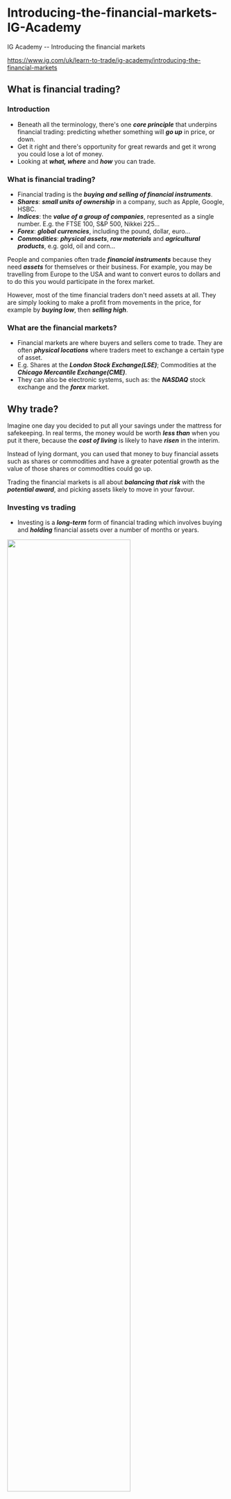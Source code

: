 # Introducing-the-financial-markets-IG-Academy
IG Academy -- Introducing the financial markets

https://www.ig.com/uk/learn-to-trade/ig-academy/introducing-the-financial-markets

## What is financial trading?

### Introduction

* Beneath all the terminology, there's one ***core principle*** that underpins financial trading: predicting whether something will ***go up*** in price, or down. 
* Get it right and there's opportunity for great rewards and get it wrong you could lose a lot of money.
* Looking at ***what, where*** and ***how*** you can trade.

### What is financial trading?

* Financial trading is the ***buying and selling of financial instruments***.
* ***Shares***: ***small units of ownership*** in a company, such as Apple, Google, HSBC.
* ***Indices***: the ***value of a group of companies***, represented as a single number. E.g. the FTSE 100, S&P 500, Nikkei 225...
* ***Forex***: ***global currencies***, including the pound, dollar, euro...
* ***Commodities***: ***physical assets***, ***raw materials*** and ***agricultural products***, e.g. gold, oil and corn...

People and companies often trade ***financial instruments*** because they need ***assets*** for themselves or their business. For example, you may be travelling from Europe to the USA and want to convert euros to dollars and to do this you would participate in the forex market.

However, most of the time financial traders don't need assets at all. They are simply looking to make a profit from movements in the price, for example by ***buying low***, then ***selling high***.

### What are the financial markets?

* Financial markets are where buyers and sellers come to trade. They are often ***physical locations*** where traders meet to exchange a certain type of asset.
* E.g. Shares at the ***London Stock Exchange(LSE)***; Commodities at the ***Chicago Mercantile Exchange(CME)***.
* They can also be electronic systems, such as: the ***NASDAQ*** stock exchange and the ***forex*** market.

## Why trade?

Imagine one day you decided to put all your savings under the mattress for safekeeping. In real terms, the money would be worth ***less than*** when you put it there, because the ***cost of living*** is likely to have ***risen*** in the interim.

Instead of lying dormant, you can used that money to buy financial assets such as shares or commodities and have a greater potential growth as the value of those shares or commodities could go up.

Trading the financial markets is all about ***balancing that risk*** with the ***potential award***, and picking assets likely to move in your favour.

### Investing vs trading

* Investing is a ***long-term*** form of financial trading which involves buying and ***holding*** financial assets over a number of months or years.
<img src = "https://github.com/Louisli0515/Introducing-the-financial-markets-IG-Academy/assets/128298224/e0b3484f-0f3d-47f4-bb5f-24ddd11f04c1" width = 75% height = 75%>

* But long-term investing isn't the only way of participating in the financial markets, there's also ***active trading***, sometimes known as ***speculation***.
* While investors generally focus on the long-term value of assets and attempt to build a portfolio that will perform well in the future, ***active traders*** tend to focus on short-term market movements, with some participants placing hundreds of trades per day.

## What are equities?

### Why do companies offer shares?

#### To raise money

* By allowing investors to buy part of the company, the management are able to ***raise capital*** to put back into the business.
* If the funds are used wisely and the company becomes more profitable as a result, the value of the share price, and therefore the business, should ***rise***.
* The company and its shareholder are heavily ***reliant*** on each other: The company needs shareholders to ***raise funds***, and the shareholders hope the company will use their investment to ***grow the business*** - so they can make a ***profit***.

### Why do share prices move?

* The amount of share fluctuates is known as its ***volatility***.
* Whether a share price moves up or down is based fundamentally on the ***laws of supply*** and ***demand***.
* If more people want to buy a share then sell it, the price will ***rise*** because the share is ***more sought-after*** (the 'demand' outstrips the 'supply').
* Conversely, if supply is greater than demand, then the price will fall.

Supply and demand can be influenced by many factors, but the main two are:

* ***Earnings***: If the earnings are ***better than*** expected, the share price generally ***rises***. If the earnings ***disappoint***, the share price is likely to ***fall***. The firm's share price can be particularly ***volatile*** immediately before and after the announcement, especially if the figures are significantly ***better*** or ***worse*** than anticipated.
* ***Sentiment***: Share prices tend to react ***strongly*** to expectations of the company's future performance, which are built on any number of factors such as upcoming industry legislation, public faith in the company's management team or the general health of the economy.

## Trading shares

### How are shares traded?

* Major shares are traded on the stock market. E.g. The marjority of UK shares are traded on the London Stock Exchange (LSE), while most US shares can be found on New York Stock Exchange (NYSE) or NASDAQ.

### What is a stockbroker?

* The role of the stockbroker is to ***buy and sell*** stocks on their clients' behalf.
* Nowadays, this process is almost always conducted ***online***.

There are three main types of broker:

* ***Full-service***: ***Create*** and ***execute*** a strategy based on the investment goals of the client - trading on their behalf. (***High commission***)
* ***Advisory***: Provide ***investment advice*** and ***recommend*** specific trades, but leave the final decision to the client. (***Medium commission***)
* ***Execution-only***: Simply carry out the client's trading instructions, usually via an online platform. ***No advice given***. (***Low commission***)

### Trading times

* Shares are only traded during the opening hours of their designated stock exchange.

<img src = https://github.com/Louisli0515/Introducing-the-financial-markets-IG-Academy/assets/128298224/2313ecbf-c6dd-4890-8ad1-00e7208e6400 width = 75% height = 75%>

### How do shares become listed on an exchange?

* Companies are either ***privately owned*** or ***public***.
* A private company isn't ***listed*** on a major stock exchange, so you would usually have to contact the owners directly to buy shares. They are under ***no obligation*** to sell them.
* If the owners want to 'go public' to raise some capital or boost the company's reputation, they must carry out an initial public offering, or ***IPO***.
* Publically-listed companies often have many ***more shareholders*** than private ones, and are subject to ***much tighter*** regulations.

### Dividends

* A key advantage to investing in shares is the potential for dividends.
* A dividend is an amount of money paid to shareholders, representing a ***portion of*** the company's profits.
* Dividends can ***compensate*** for a share price that isn't moving much, giving shareholders ***an income*** instead.
* Companies that are ***expanding rapidly*** usually don't offer dividends, choosing instead to ***reinvest*** all their profits to ***sustain growth***.

## What are stock indices?

* A stock index is a ***measurement*** of value of a ***certain section*** of the stock market.
* This ***certain section*** of the stock market can be: an ***exchange***(NASDAQ), a ***region***(such as Europe or Asia) or a ***sector***(energy, electronics, etc)

### Why are they important?

* Stock indices give traders and investors an ***indication*** of how an exchange, region or sector is performing.
* E.g. the ASX 200, tracks the performance of 200 of the largest companies in Australia. A rising ASX 200 tells investors that, generally, the state of the Australian stock market is ***improving***. If the Australian stock market is on the up, then more often than not, the entire Aussie economy tends to be ***doing well***.

### What are the major stock indices?

In the US, there are several major indices, all based on slightly different ***sections*** of the market. The three main US indices are: 

* ***Dow Jones Industrial Average***: One of the oldest and most quoted indices, the Dow Jones Industrial Average represents 30 of the most influential companies in the US.
* ***S&P 500***: More diverse than DJIA, the S&P 500 is based on the value of 500 of the largest US shares listed on either NYSE or NASDAQ. Today represents around 70% of the total value the US stock market.
* ***NASDAQ-100***: Based on 100 of the largest non-financial companies listed on the NASDAQ exchange in New York City. It represents firms across a number sections, but in particular ***computing, telecommunications*** and ***biotechnology***.

## Trading stock indices

* Most major indices are either calculated using a ***capitalisation-weighted*** or a ***price-wweighted*** system.

### Capitalisation-weighted system

* This system takes the ***size*** of each company into account when calculating the value of the index as a whole. So the more a particular company is worth, the more its share price will affect the index.
* You can tell how much a particular company is worth by ***multiplying*** its share price by the ***number of shares issued***. This is called its ***market capitalisation***.

### Price-weighted system

* This method is based on the ***actual share price*** of the companies in the index, rather than their overall size.
* The ***higher*** the share price, the ***more influence*** that company has on the value of the index.

### How do you trade stock indices?

* You cannot buy or sell them directly, there's no asset to own and nothing to exchange. Therefore, to trade on the price of an index, you need to choose a product that ***mirrors*** its performance.

#### Index Fund

* A specialised investment fund that attempts to ***replicate*** the movements of a particular stock index.

#### Exchange-traded fund (ETF)

* A distincty type of index fund that can be traded like a stock on an exchange.

#### Derivatives

* Financial products that derive their price from the performance of an underlying instrument. E.g. futures, options, digital 100s, spread bets or contracts for difference (CFDs).

## What is forex?

* Forex, also known as foreign exchange is the largest financial market in the world. On average over $5 trillion worth of transactions take place every day.
* That's around 100 times more than the New York Stock Exchange (NYSE) - the world's biggest stock exchange.

### Who trades forex?

* By far the most signifanct players in the forex market are the major international banks. Between, them, Citigroup, Deutsche Bank, Barclays, JPMorgan and UBS account for around 50% of global forex trade.

### Why do people trade forex?

* ***Speculation***: Simply to make money. With major financial institutions always looking to profit from small changes in forex prices, many large trades can occur throughout the day. This activity means currency rates are some of the ***most consistently volatile*** financial markets in the world - which in turn provides more opportunity for speculators to make money.
* ***Purchasing goods or services in another currency***: Everyy time a transaction is made between two entities in different regions, a foreign exchange transaction needs to take place to pay for the goods or services exchanged.

### How do you trade forex?

* Forex is an over-the-counter (OTC) market. Currencies are exchanged directly between two parties rather than through an exchange.

<img src = "https://github.com/Louisli0515/Introducing-the-financial-markets-IG-Academy/assets/128298224/dcbe88cb-9064-4279-9bfc-73a78151f30a" width = 75% height = 75%>

* In partice, that means you can trade most forex pairs from around 21:00 or 22:00 (UK time) on Sunday to 21:00 or 22:00 (UK time) on Friday every week.

### How does a forex trade work?

* Forex prices are always quoted in ***pairs*** such as AUD/EUR. This is because if you want to purchase Australian dollars you need to buy them with euros.
* When trading forex you are ***simultaneously BUYING*** on currency while ***SELLING*** another.
* The first currency in every forex pair is called the ***base*** or ***primary*** currency. The second currency is known as the ***quote*** or ***counter*** currency.
* You would ***buy*** a pair if you think the base currency will strengthen against the quote currency, this is known as going ***long***. Or you could ***sell*** the pair if you believe the base currency will weaken, this is going ***short***.

## Trading forex

### What is a 'pip'?

* Unlike share price movements, which are measured in recognisable units of currency such as pence or cents, forex changes are measured in very samll units called ***pips***.
* For example, if the EUR/USD price moves from 1.20160 to 1.20170, that 0.0001 USD rise in value represents ***one pip***.
* For most major currency pairs, a pip represents a ***one-digit*** move in the ***fourth*** decimal place.
* One important ***exception*** to this is where the ***yen*** is the counter currency. Here, the ***second*** decimal place is the one to watch.
* Any extra decimal places shown in the price are known as ***fractional pips*** or ***pipettes***.

### What is a 'lot'?

* Each one-pip movement in a forex price is only worth a tiny amouont. So, to take advantage of these small changes in value, forex is traditionally traded in large batches called ***lots***.
* A standard lot is 100,000 units of currency.
* Small investors generally don't have access to such large amounts of money, so many forex brokers allow clients to trade on ***leverage***.
* Leverage essentially means you can open a large market position with a relatively small deposit - called ***margin***.

### Major pairs

The majority of forex trades take place on a few select currency pairs called the ***majors***. Usually are:
* EUR/USD
* USD/JPY
* GBP/USD
* USD/CHF(Swiss franc)
* USD/CAD
* AUD/USD

### Minor and exotic pairs

* Pairs which are traded less frequently are known as ***minor*** currency pairs.
* Also seem them called ***cross-currency*** pairs or simply ***crosses***, particularly if the US dollar isn't involved. (The most popular minor pairs tend to contain EUR, GBP and JPY.)
* Some forex brokers may also refer to ***exotic*** or ***emerging*** pairs.
* You may come across forex classes which are based on a region, such as ***Australasian*** pairs or ***Scandinavian*** pairs. 

### What drives the forex markets?

* In general terms, the ***stronger*** the economy of a country, the ***stronger*** its currency will be compared to other currencies.

Therefore, the factors that affect a country's economy tend to have the ***greatest*** influence on a currency's price. These include:

* Interest rates
* Inflation rates
* Government policy
* Demand for imports and exports
* Economic statistics such as a county's growth figures, unemployment levels and manufacturing data

## What are commodities?

* Commodities are physical assets. They are ***raw materials*** mined, farmed or extracted from the earth. Examples include: Gold, Oil, Wheat and Cattle.
* To be officially ***tradable***, a commodity must be entirely ***interchangeable*** with another commodity of the same type, no matter where it was produced, mined or farmed.
* Economists call this being ***fungible*** and it means large quantities of commodities can be traded relatively quickly and easily on an exchange. This is because every trader can be confident they are buying/selling equivalent assets without needing to inspect them, or find out where or how they are produced.

### Types of commodity

Commodities are often placed into two groups:

* ***Soft commodities***: These are agricultural commodities, farmed rather than mined or extracted. Softs tend to be very ***volatile*** in the ***short term***, as they are susceptible to seasonal growing cycles, weather and spoilage which can suddenly and dramatically affect prices.
* ***Hard commodities***: These are generally mined from the ground, or taken from other natural resources. They are typically easier to handle and transport than softs, and are more easily integrated into the industrial process.

Commodities can also be classified according to their ecological sector:
* Energy (oil and gas)
* Metal (gold, silver, copper, lead, etc)
* Agriculture (wheat, coffee, livestock, etc)

### How are they traded?

There are two main ways to trade commodities:

* ***The spot market***: The spot market is where financial assets are sold for cash and exchanged right there and then. So if you need ***immediate delivery*** of a commmodity, you would head to the spot market.
* ***The futures market***: The futures market is a place where buyers and sellers agree to exchange ***a specific quantity of an asset at a fixed date in the future, at a price agreed today***.
* The price of futures contracts tends to be different from buying or selling an identical amount of that same commodity on the spot market. That's because the seller needs to take into account future risks and charges, such as the cost to hold the commodity and then transport it to the buyer. Hence, futures contracts are valued using ***forward prices***, rather than spot prices.

### Who trades commodity futures?

There are four main types of commodity futures trader.

* ***Producers***: These are companies/individuals that produce or extrract commodities and enter into a futures contract to offset the risk of future price movements.
* ***Speculators***: These are traders looking solely to ***profit*** on commodity price movements.
* ***Hedgers***: These are mid or long-term investors who hold commodities in their portfolio to provide protection against downward movements in other securities. Commodities tend to move in an ***opposite direction*** (or at least an unconnected direction) to certain stocks and bonds.
* ***Brokers***: These are firms or individuals who buy and sell commodity contracts on behalf of their clients.
